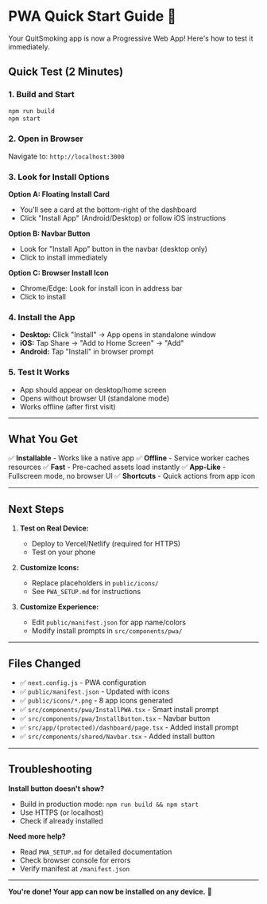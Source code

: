 # PWA Quick Start Guide 🚀

Your QuitSmoking app is now a Progressive Web App! Here's how to test it immediately.

## Quick Test (2 Minutes)

### 1. Build and Start
```bash
npm run build
npm start
```

### 2. Open in Browser
Navigate to: `http://localhost:3000`

### 3. Look for Install Options

**Option A: Floating Install Card**
- You'll see a card at the bottom-right of the dashboard
- Click "Install App" (Android/Desktop) or follow iOS instructions

**Option B: Navbar Button**
- Look for "Install App" button in the navbar (desktop only)
- Click to install immediately

**Option C: Browser Install Icon**
- Chrome/Edge: Look for install icon in address bar
- Click to install

### 4. Install the App
- **Desktop:** Click "Install" → App opens in standalone window
- **iOS:** Tap Share → "Add to Home Screen" → "Add"
- **Android:** Tap "Install" in browser prompt

### 5. Test It Works
- App should appear on desktop/home screen
- Opens without browser UI (standalone mode)
- Works offline (after first visit)

---

## What You Get

✅ **Installable** - Works like a native app
✅ **Offline** - Service worker caches resources
✅ **Fast** - Pre-cached assets load instantly
✅ **App-Like** - Fullscreen mode, no browser UI
✅ **Shortcuts** - Quick actions from app icon

---

## Next Steps

1. **Test on Real Device:**
   - Deploy to Vercel/Netlify (required for HTTPS)
   - Test on your phone

2. **Customize Icons:**
   - Replace placeholders in `public/icons/`
   - See `PWA_SETUP.md` for instructions

3. **Customize Experience:**
   - Edit `public/manifest.json` for app name/colors
   - Modify install prompts in `src/components/pwa/`

---

## Files Changed

- ✅ `next.config.js` - PWA configuration
- ✅ `public/manifest.json` - Updated with icons
- ✅ `public/icons/*.png` - 8 app icons generated
- ✅ `src/components/pwa/InstallPWA.tsx` - Smart install prompt
- ✅ `src/components/pwa/InstallButton.tsx` - Navbar button
- ✅ `src/app/(protected)/dashboard/page.tsx` - Added install prompt
- ✅ `src/components/shared/Navbar.tsx` - Added install button

---

## Troubleshooting

**Install button doesn't show?**
- Build in production mode: `npm run build && npm start`
- Use HTTPS (or localhost)
- Check if already installed

**Need more help?**
- Read `PWA_SETUP.md` for detailed documentation
- Check browser console for errors
- Verify manifest at `/manifest.json`

---

**You're done! Your app can now be installed on any device.** 🎉

